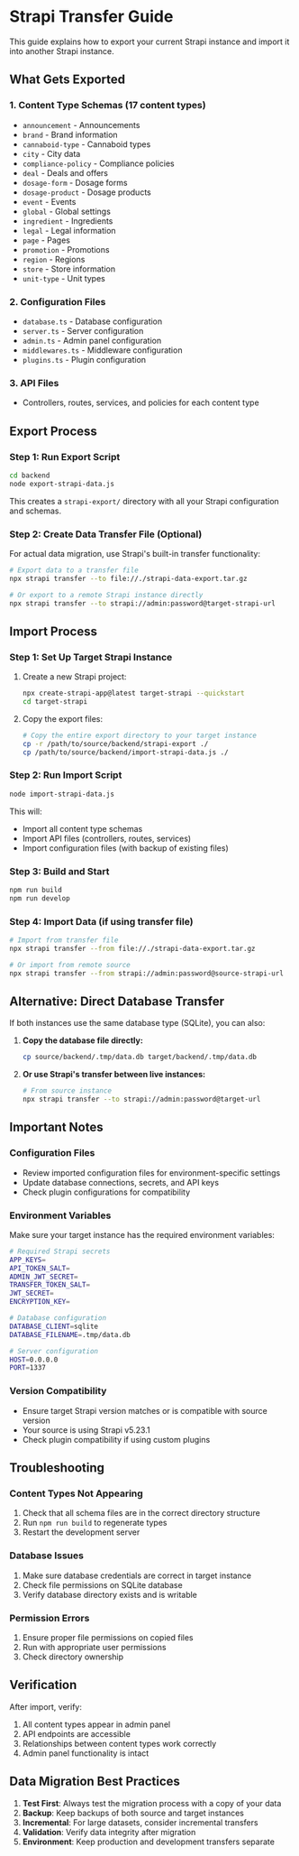 # Strapi Transfer Guide

This guide explains how to export your current Strapi instance and import it into another Strapi instance.

## What Gets Exported

### 1. Content Type Schemas (17 content types)
- `announcement` - Announcements
- `brand` - Brand information
- `cannaboid-type` - Cannaboid types
- `city` - City data
- `compliance-policy` - Compliance policies
- `deal` - Deals and offers
- `dosage-form` - Dosage forms
- `dosage-product` - Dosage products
- `event` - Events
- `global` - Global settings
- `ingredient` - Ingredients
- `legal` - Legal information
- `page` - Pages
- `promotion` - Promotions
- `region` - Regions
- `store` - Store information
- `unit-type` - Unit types

### 2. Configuration Files
- `database.ts` - Database configuration
- `server.ts` - Server configuration
- `admin.ts` - Admin panel configuration
- `middlewares.ts` - Middleware configuration
- `plugins.ts` - Plugin configuration

### 3. API Files
- Controllers, routes, services, and policies for each content type

## Export Process

### Step 1: Run Export Script
```bash
cd backend
node export-strapi-data.js
```

This creates a `strapi-export/` directory with all your Strapi configuration and schemas.

### Step 2: Create Data Transfer File (Optional)
For actual data migration, use Strapi's built-in transfer functionality:

```bash
# Export data to a transfer file
npx strapi transfer --to file://./strapi-data-export.tar.gz

# Or export to a remote Strapi instance directly
npx strapi transfer --to strapi://admin:password@target-strapi-url
```

## Import Process

### Step 1: Set Up Target Strapi Instance
1. Create a new Strapi project:
   ```bash
   npx create-strapi-app@latest target-strapi --quickstart
   cd target-strapi
   ```

2. Copy the export files:
   ```bash
   # Copy the entire export directory to your target instance
   cp -r /path/to/source/backend/strapi-export ./
   cp /path/to/source/backend/import-strapi-data.js ./
   ```

### Step 2: Run Import Script
```bash
node import-strapi-data.js
```

This will:
- Import all content type schemas
- Import API files (controllers, routes, services)
- Import configuration files (with backup of existing files)

### Step 3: Build and Start
```bash
npm run build
npm run develop
```

### Step 4: Import Data (if using transfer file)
```bash
# Import from transfer file
npx strapi transfer --from file://./strapi-data-export.tar.gz

# Or import from remote source
npx strapi transfer --from strapi://admin:password@source-strapi-url
```

## Alternative: Direct Database Transfer

If both instances use the same database type (SQLite), you can also:

1. **Copy the database file directly:**
   ```bash
   cp source/backend/.tmp/data.db target/backend/.tmp/data.db
   ```

2. **Or use Strapi's transfer between live instances:**
   ```bash
   # From source instance
   npx strapi transfer --to strapi://admin:password@target-url
   ```

## Important Notes

### Configuration Files
- Review imported configuration files for environment-specific settings
- Update database connections, secrets, and API keys
- Check plugin configurations for compatibility

### Environment Variables
Make sure your target instance has the required environment variables:
```bash
# Required Strapi secrets
APP_KEYS=
API_TOKEN_SALT=
ADMIN_JWT_SECRET=
TRANSFER_TOKEN_SALT=
JWT_SECRET=
ENCRYPTION_KEY=

# Database configuration
DATABASE_CLIENT=sqlite
DATABASE_FILENAME=.tmp/data.db

# Server configuration
HOST=0.0.0.0
PORT=1337
```

### Version Compatibility
- Ensure target Strapi version matches or is compatible with source version
- Your source is using Strapi v5.23.1
- Check plugin compatibility if using custom plugins

## Troubleshooting

### Content Types Not Appearing
1. Check that all schema files are in the correct directory structure
2. Run `npm run build` to regenerate types
3. Restart the development server

### Database Issues
1. Make sure database credentials are correct in target instance
2. Check file permissions on SQLite database
3. Verify database directory exists and is writable

### Permission Errors
1. Ensure proper file permissions on copied files
2. Run with appropriate user permissions
3. Check directory ownership

## Verification

After import, verify:
1. All content types appear in admin panel
2. API endpoints are accessible
3. Relationships between content types work correctly
4. Admin panel functionality is intact

## Data Migration Best Practices

1. **Test First**: Always test the migration process with a copy of your data
2. **Backup**: Keep backups of both source and target instances
3. **Incremental**: For large datasets, consider incremental transfers
4. **Validation**: Verify data integrity after migration
5. **Environment**: Keep production and development transfers separate